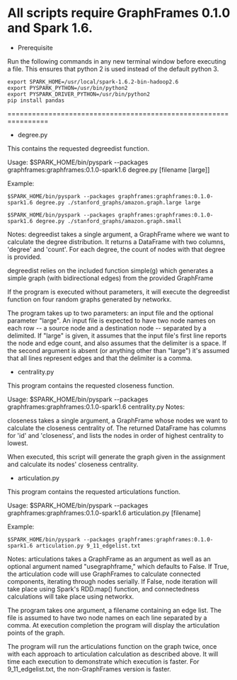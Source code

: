 All scripts require GraphFrames 0.1.0 and Spark 1.6.
================================================================
* Prerequisite

Run the following commands in any new terminal window before executing a file. This ensures that python 2 is used instead of the default python 3.

	export SPARK_HOME=/usr/local/spark-1.6.2-bin-hadoop2.6
	export PYSPARK_PYTHON=/usr/bin/python2
	export PYSPARK_DRIVER_PYTHON=/usr/bin/python2
	pip install pandas
================================================================

* degree.py 

This contains the requested degreedist function.

Usage:
	$SPARK_HOME/bin/pyspark --packages graphframes:graphframes:0.1.0-spark1.6 degree.py [filename [large]]

Example:

	$SPARK_HOME/bin/pyspark --packages graphframes:graphframes:0.1.0-spark1.6 degree.py ./stanford_graphs/amazon.graph.large large

	$SPARK_HOME/bin/pyspark --packages graphframes:graphframes:0.1.0-spark1.6 degree.py ./stanford_graphs/amazon.graph.small

Notes:
degreedist takes a single argument, a GraphFrame where we want to
calculate the degree distribution. It returns a DataFrame with two
columns, 'degree' and 'count'. For each degree, the count of nodes
with that degree is provided.

degreedist relies on the included function simple(g) which generates
a simple graph (with bidirectional edges) from the provided
GraphFrame

If the program is executed without parameters, it will execute
the degreedist function on four random graphs generated by
networkx.

The program takes up to two parameters: an input file and the
optional parameter "large". An input file is expected to have two
node names on each row -- a source node and a destination node --
separated by a delimited. If "large" is given, it assumes that
the input file's first line reports the node and edge count, and 
also assumes that the delimiter is a space. If the second argument
is absent (or anything other than "large") it's assumed that all
lines represent edges and that the delimiter is a comma.
	
* centrality.py 

This program contains the requested closeness function.

Usage:
	$SPARK_HOME/bin/pyspark --packages graphframes:graphframes:0.1.0-spark1.6 centrality.py
Notes:

closeness takes a single argument, a GraphFrame whose nodes we want
to calculate the closeness centrality of. The returned DataFrame
has columns for 'id' and 'closeness', and lists the nodes in order
of highest centrality to lowest.

When executed, this script will generate the graph given in the
assignment and calculate its nodes' closeness centrality.
	
* articulation.py

This program contains the requested articulations function.

Usage:
	$SPARK_HOME/bin/pyspark --packages graphframes:graphframes:0.1.0-spark1.6 articulation.py [filename]

Example:

	$SPARK_HOME/bin/pyspark --packages graphframes:graphframes:0.1.0-spark1.6 articulation.py 9_11_edgelist.txt

Notes:
articulations takes a GraphFrame as an argument as well as an
optional argument named "usegraphframe," which defaults to False.
If True, the articulation code will use GraphFrames to calculate
connected components, iterating through nodes serially. If False,
node iteration will take place using Spark's RDD.map() function, and
connectedness calculations will take place using networkx.

The program takes one argument, a filename containing an edge list.
The file is assumed to have two node names on each line separated
by a comma. At execution completion the program will display
the articulation points of the graph.

The program will run the articulations function on
the graph twice, once with each approach to articulation
calculation as described above. It will time each execution to
demonstrate which execution is faster. For 9_11_edgelist.txt, the
non-GraphFrames version is faster.

